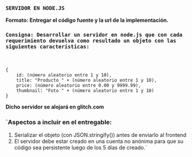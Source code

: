 ### `SERVIDOR EN NODE.JS`

**Formato: Entregar el código fuente y la url de la implementación.**

### `Consigna: Desarrollar un servidor en node.js que con cada requerimiento devuelva como resultado un objeto con las siguientes características:`
<br />

```
{
    id: (número aleatorio entre 1 y 10),
    title: "Producto " + (número aleatorio entre 1 y 10),
    price: (número aleatorio entre 0.00 y 9999.99),
    thumbnail: "Foto " + (número aleatorio entre 1 y 10)
}
```

**Dicho servidor se alojará en glitch.com**

### `Aspectos a incluir en el entregable:
1) Serializar el objeto (con JSON.stringify()) antes de enviarlo al frontend
2) El servidor debe estar creado en una cuenta no anónima para que su código sea persistente luego de los 5 días de creado.`
